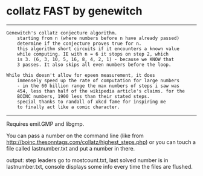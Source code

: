 # collatz FAST by genewitch
********************************************************************************
	Genewitch's collatz conjecture algorithm.				                    
		starting from n (where numbers before n have already passed)		    
		determine if the conjecture proves true for n.				            
		this algorithm short circuits if it encounters a known value	    	
		while computing. IE with n = 6 it stops on step 2, which		            
		is 3. (6, 3, 10, 5, 16, 8, 4, 2, 1) - because we KNOW that		            
		3 passes. It also skips all even numbers before the loop.								                                    
										                                        
	While this doesn't allow for epeen measurement, it does 		            
		immensely speed up the rate of computation for large numbers	        	
		- in the 60 billion range the max numbers of steps i saw was	        	
		454, less than half of the wikipedia article's claims. for the 	        	
		BOINC numbers, 1900 less than their stated steps.		                			
		special thanks to randall of xkcd fame for inspiring me		            	
		to finally act like a comic character.					                    
********************************************************************************

Requires emil.GMP and libgmp.

You can pass a number on the command line (like from http://boinc.thesonntags.com/collatz/highest_steps.php)
or you can touch a file called lastnumber.txt and put a number in there.

output: step leaders go to mostcount.txt, last solved number is in lastnumber.txt, console displays some info every time the files are flushed.
